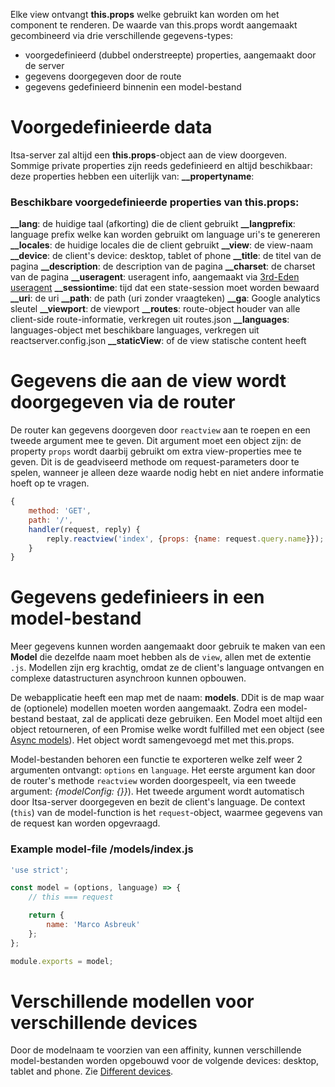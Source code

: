 Elke view ontvangt **this.props** welke gebruikt kan worden om het component te renderen. De waarde van this.props wordt aangemaakt gecombineerd via drie verschillende gegevens-types:

* voorgedefinieerd (dubbel onderstreepte) properties, aangemaakt door de server
* gegevens doorgegeven door de route
* gegevens gedefinieerd binnenin een model-bestand

# Voorgedefinieerde data

Itsa-server zal altijd een **this.props**-object aan de view doorgeven. Sommige private properties zijn reeds gedefinieerd en altijd beschikbaar: deze properties hebben een uiterlijk van: **__propertyname**:

### Beschikbare voorgedefinieerde properties van this.props:

**__lang**: de huidige taal (afkorting) die de client gebruikt
**__langprefix**: language prefix welke kan worden gebruikt om language uri's te genereren
**__locales**: de huidige locales die de client gebruikt
**__view**: de view-naam
**__device**: de client's device: desktop, tablet of phone
**__title**: de titel van de pagina
**__description**: de description van de pagina
**__charset**: de charset van de pagina
**__useragent**: useragent info, aangemaakt via [3rd-Eden useragent](https://github.com/3rd-Eden/useragent)
**__sessiontime**: tijd dat een state-session moet worden bewaard
**__uri**: de uri
**__path**: de path (uri zonder vraagteken)
**__ga**: Google analytics sleutel
**__viewport**: de viewport
**__routes**: route-object houder van alle client-side route-informatie, verkregen uit routes.json
**__languages**: languages-object met beschikbare languages, verkregen uit reactserver.config.json
**__staticView**: of de view statische content heeft

# Gegevens die aan de view wordt doorgegeven via de router

De router kan gegevens doorgeven door `reactview` aan te roepen en een tweede argument mee te geven. Dit argument moet een object zijn: de property `props` wordt daarbij gebruikt om extra view-properties mee te geven. Dit is de geadviseerd methode om request-parameters door te spelen, wanneer je alleen deze waarde nodig hebt en niet andere informatie hoeft op te vragen.

```js
{
    method: 'GET',
    path: '/',
    handler(request, reply) {
        reply.reactview('index', {props: {name: request.query.name}});
    }
}
```

# Gegevens gedefinieers in een model-bestand

Meer gegevens kunnen worden aangemaakt door gebruik te maken van een **Model** die dezelfde naam moet hebben als de `view`, allen met de extentie `.js`. Modellen zijn erg krachtig, omdat ze de client's language ontvangen en complexe datastructuren asynchroon kunnen opbouwen.

De webapplicatie heeft een map met de naam: **models**. DDit is de map waar de (optionele) modellen moeten worden aangemaakt. Zodra een model-bestand bestaat, zal de applicati deze gebruiken. Een Model moet altijd een object retourneren, of een Promise welke wordt fulfilled met een object (see [Async models](/async-models)). Het object wordt samengevoegd met met this.props.

Model-bestanden behoren een functie te exporteren welke zelf weer 2 argumenten ontvangt: `options` en `language`. Het eerste argument kan door de router's methode `reactview` worden doorgespeelt, via een tweede argument: *{modelConfig: {}}*). Het tweede argument wordt automatisch door Itsa-server doorgegeven en bezit de client's language. De context (`this`) van de model-function is het `request`-object, waarmee gegevens van de request kan worden opgevraagd.

### Example model-file /models/index.js

```js
'use strict';

const model = (options, language) => {
    // this === request

    return {
        name: 'Marco Asbreuk'
    };
};

module.exports = model;
```

# Verschillende modellen voor verschillende devices

Door de modelnaam te voorzien van een affinity, kunnen verschillende model-bestanden worden opgebouwd voor de volgende devices: desktop, tablet and phone. Zie [Different devices](/different-devices).